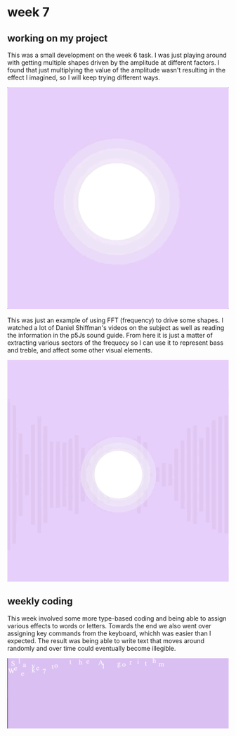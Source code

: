 # week 7

## working on my project

This was a small development on the week 6 task. I was just playing around with getting multiple shapes driven by the amplitude at different factors. I found that just multiplying the value of the amplitude wasn't resulting in the effect I imagined, so I will keep trying different ways.

<img src="gif1.gif" width="750" />

This was just an example of using FFT (frequency) to drive some shapes. I watched a lot of Daniel Shiffman's videos on the subject as well as reading the information in the p5Js sound guide. From here it is just a matter of extracting various sectors of the frequecy so I can use it to represent bass and treble, and affect some other visual elements.

<img src="gif3.gif" width="750" />

## weekly coding

This week involved some more type-based coding and being able to assign various effects to words or letters. Towards the end we also went over assigning key commands from the keyboard, whichh was easier than I expected. The result was being able to write text that moves around randomly and over time could eventually become illegible.

<img src="Screen Shot 2020-09-11 at 8.42.04 pm.png" width="750" />
